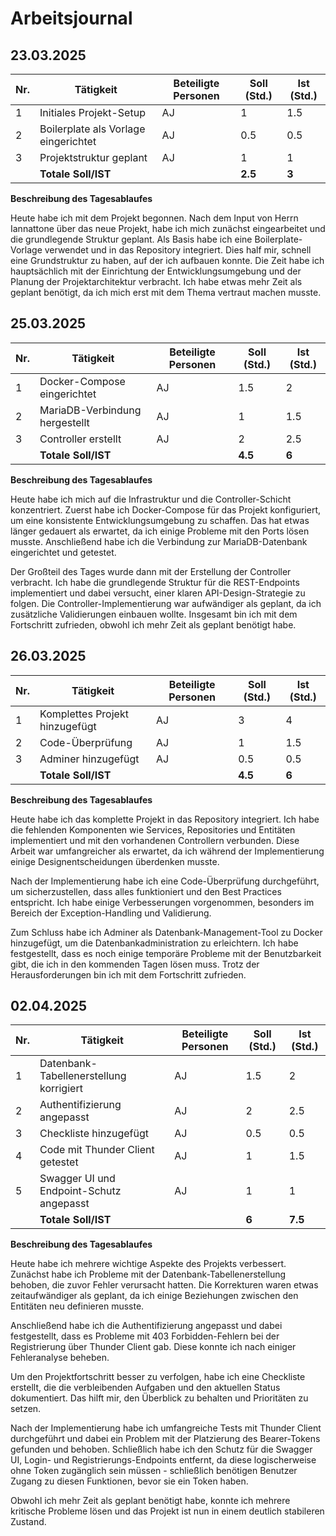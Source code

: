 # Arbeitsjournal

## 23.03.2025

| Nr. | Tätigkeit | Beteiligte Personen | Soll (Std.) | Ist (Std.) |
|-----|-----------|---------------------|-------------|------------|
| 1 | Initiales Projekt-Setup | AJ | 1 | 1.5 |
| 2 | Boilerplate als Vorlage eingerichtet | AJ | 0.5 | 0.5 |
| 3 | Projektstruktur geplant | AJ | 1 | 1 |
| | **Totale Soll/IST** | | **2.5** | **3** |

**Beschreibung des Tagesablaufes**

Heute habe ich mit dem Projekt begonnen. Nach dem Input von Herrn Iannattone über das neue Projekt, habe ich mich zunächst eingearbeitet und die grundlegende Struktur geplant. Als Basis habe ich eine Boilerplate-Vorlage verwendet und in das Repository integriert. Dies half mir, schnell eine Grundstruktur zu haben, auf der ich aufbauen konnte. Die Zeit habe ich hauptsächlich mit der Einrichtung der Entwicklungsumgebung und der Planung der Projektarchitektur verbracht. Ich habe etwas mehr Zeit als geplant benötigt, da ich mich erst mit dem Thema vertraut machen musste.

## 25.03.2025

| Nr. | Tätigkeit | Beteiligte Personen | Soll (Std.) | Ist (Std.) |
|-----|-----------|---------------------|-------------|------------|
| 1 | Docker-Compose eingerichtet | AJ | 1.5 | 2 |
| 2 | MariaDB-Verbindung hergestellt | AJ | 1 | 1.5 |
| 3 | Controller erstellt | AJ | 2 | 2.5 |
| | **Totale Soll/IST** | | **4.5** | **6** |

**Beschreibung des Tagesablaufes**

Heute habe ich mich auf die Infrastruktur und die Controller-Schicht konzentriert. Zuerst habe ich Docker-Compose für das Projekt konfiguriert, um eine konsistente Entwicklungsumgebung zu schaffen. Das hat etwas länger gedauert als erwartet, da ich einige Probleme mit den Ports lösen musste. Anschließend habe ich die Verbindung zur MariaDB-Datenbank eingerichtet und getestet.

Der Großteil des Tages wurde dann mit der Erstellung der Controller verbracht. Ich habe die grundlegende Struktur für die REST-Endpoints implementiert und dabei versucht, einer klaren API-Design-Strategie zu folgen. Die Controller-Implementierung war aufwändiger als geplant, da ich zusätzliche Validierungen einbauen wollte. Insgesamt bin ich mit dem Fortschritt zufrieden, obwohl ich mehr Zeit als geplant benötigt habe.

## 26.03.2025

| Nr. | Tätigkeit | Beteiligte Personen | Soll (Std.) | Ist (Std.) |
|-----|-----------|---------------------|-------------|------------|
| 1 | Komplettes Projekt hinzugefügt | AJ | 3 | 4 |
| 2 | Code-Überprüfung | AJ | 1 | 1.5 |
| 3 | Adminer hinzugefügt | AJ | 0.5 | 0.5 |
| | **Totale Soll/IST** | | **4.5** | **6** |

**Beschreibung des Tagesablaufes**

Heute habe ich das komplette Projekt in das Repository integriert. Ich habe die fehlenden Komponenten wie Services, Repositories und Entitäten implementiert und mit den vorhandenen Controllern verbunden. Diese Arbeit war umfangreicher als erwartet, da ich während der Implementierung einige Designentscheidungen überdenken musste.

Nach der Implementierung habe ich eine Code-Überprüfung durchgeführt, um sicherzustellen, dass alles funktioniert und den Best Practices entspricht. Ich habe einige Verbesserungen vorgenommen, besonders im Bereich der Exception-Handling und Validierung.

Zum Schluss habe ich Adminer als Datenbank-Management-Tool zu Docker hinzugefügt, um die Datenbankadministration zu erleichtern. Ich habe festgestellt, dass es noch einige temporäre Probleme mit der Benutzbarkeit gibt, die ich in den kommenden Tagen lösen muss. Trotz der Herausforderungen bin ich mit dem Fortschritt zufrieden.

## 02.04.2025

| Nr. | Tätigkeit | Beteiligte Personen | Soll (Std.) | Ist (Std.) |
|-----|-----------|---------------------|-------------|------------|
| 1 | Datenbank-Tabellenerstellung korrigiert | AJ | 1.5 | 2 |
| 2 | Authentifizierung angepasst | AJ | 2 | 2.5 |
| 3 | Checkliste hinzugefügt | AJ | 0.5 | 0.5 |
| 4 | Code mit Thunder Client getestet | AJ | 1 | 1.5 |
| 5 | Swagger UI und Endpoint-Schutz angepasst | AJ | 1 | 1 |
| | **Totale Soll/IST** | | **6** | **7.5** |

**Beschreibung des Tagesablaufes**

Heute habe ich mehrere wichtige Aspekte des Projekts verbessert. Zunächst habe ich Probleme mit der Datenbank-Tabellenerstellung behoben, die zuvor Fehler verursacht hatten. Die Korrekturen waren etwas zeitaufwändiger als geplant, da ich einige Beziehungen zwischen den Entitäten neu definieren musste.

Anschließend habe ich die Authentifizierung angepasst und dabei festgestellt, dass es Probleme mit 403 Forbidden-Fehlern bei der Registrierung über Thunder Client gab. Diese konnte ich nach einiger Fehleranalyse beheben.

Um den Projektfortschritt besser zu verfolgen, habe ich eine Checkliste erstellt, die die verbleibenden Aufgaben und den aktuellen Status dokumentiert. Das hilft mir, den Überblick zu behalten und Prioritäten zu setzen.

Nach der Implementierung habe ich umfangreiche Tests mit Thunder Client durchgeführt und dabei ein Problem mit der Platzierung des Bearer-Tokens gefunden und behoben. Schließlich habe ich den Schutz für die Swagger UI, Login- und Registrierungs-Endpoints entfernt, da diese logischerweise ohne Token zugänglich sein müssen - schließlich benötigen Benutzer Zugang zu diesen Funktionen, bevor sie ein Token haben.

Obwohl ich mehr Zeit als geplant benötigt habe, konnte ich mehrere kritische Probleme lösen und das Projekt ist nun in einem deutlich stabileren Zustand.

